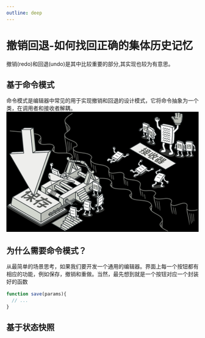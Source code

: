 ```yaml
---
outline: deep
---
```


# 撤销回退-如何找回正确的集体历史记忆
撤销(redo)和回退(undo)是其中比较重要的部分,其实现也较为有意思。

## 基于命令模式
命令模式是编辑器中常见的用于实现撤销和回退的设计模式，它将命令抽象为一个类，在调用者和接收者解耦。
![](./assets/command-pattern.png)

## 为什么需要命令模式？
从最简单的场景思考，如果我们要开发一个通用的编辑器。界面上每一个按钮都有相应的功能，例如保存，撤销和重做。当然，最先想到就是一个按钮对应一个封装好的函数

```ts
function save(params){
  // ...
}
```


## 基于状态快照



